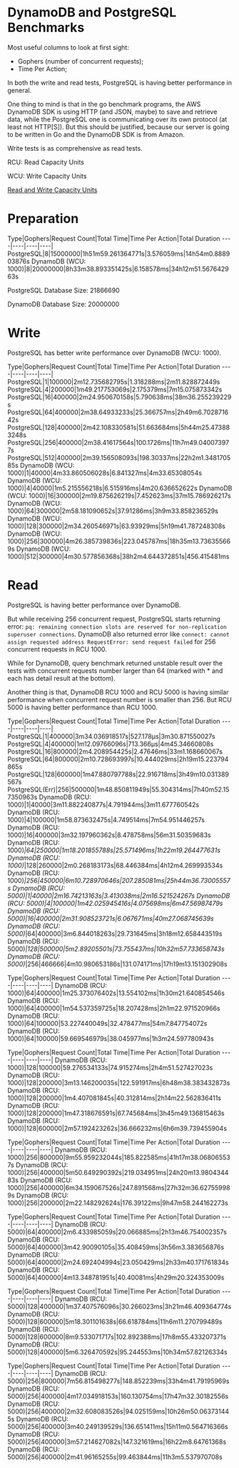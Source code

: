 # DynamoDB and PostgreSQL Benchmarks

Most useful columns to look at first sight:

* Gophers (number of concurrent requests);
* Time Per Action;

In both the write and read tests, PostgreSQL is having better performance in general.

One thing to mind is that in the go benchmark programs, the AWS DynamoDB SDK is using HTTP (and JSON, maybe) to save and retrieve data, while the PostgreSQL one is communicating over its own protocol (at least not HTTP[S]). But this should be justified, because our server is going to be written in Go and the DynamoDB SDK is from Amazon.

Write tests is as comprehensive as read tests.

RCU: Read Capacity Units

WCU: Write Capacity Units

[Read and Write Capacity Units](http://docs.aws.amazon.com/amazondynamodb/latest/developerguide/ProvisionedThroughputIntro.html)

# Preparation

Type|Gophers|Request Count|Total Time|Time Per Action|Total Duration
----|----|----|----|
PostgreSQL|8|15000000|1h51m59.261364771s|3.576059ms|14h54m0.888903876s
DynamoDB (WCU: 1000)|8|20000000|8h33m38.893351425s|6.158578ms|34h12m51.567642963s

PostgreSQL Database Size: 21866690

DynamoDB Database Size:   20000000

# Write

PostgreSQL has better write performance over DynamoDB (WCU: 1000).

Type|Gophers|Request Count|Total Time|Time Per Action|Total Duration
----|----|----|----|
PostgreSQL|1|100000|2m12.735682795s|1.318288ms|2m11.828872449s
PostgreSQL|4|200000|1m49.217753069s|2.175379ms|7m15.075873342s
PostgreSQL|16|400000|2m24.950670158s|5.790638ms|38m36.255239229s
PostgreSQL|64|400000|2m38.64933233s|25.366757ms|2h49m6.702871642s
PostgreSQL|128|400000|2m42.108330581s|51.663684ms|5h44m25.473883248s
PostgreSQL|256|400000|2m38.41617564s|100.1726ms|11h7m49.040073977s
PostgreSQL|512|400000|2m39.156508093s|198.30337ms|22h2m1.348170585s
DynamoDB (WCU: 1000)|1|40000|4m33.860506028s|6.841327ms|4m33.65308054s
DynamoDB (WCU: 1000)|4|40000|1m5.215556218s|6.515916ms|4m20.636652622s
DynamoDB (WCU: 1000)|16|300000|2m19.875626219s|7.452623ms|37m15.786926217s
DynamoDB (WCU: 1000)|64|300000|2m58.181090652s|37.91286ms|3h9m33.858236529s
DynamoDB (WCU: 1000)|128|300000|2m34.260546971s|63.93929ms|5h19m41.787248308s
DynamoDB (WCU: 1000)|256|300000|4m26.385739836s|223.045787ms|18h35m13.736355669s
DynamoDB (WCU: 1000)|512|300000|4m30.577856368s|38h2m4.644372851s|456.415481ms

# Read

PostgreSQL is having better performance over DynamoDB.

But while receiving 256 concurrent request, PostgreSQL starts returning error: `pq: remaining connection slots are reserved for non-replication superuser connections`. DynamoDB also returned error like `connect: cannot assign requested address
RequestError: send request failed` for 256 concurrent requests in RCU 1000.

While for DynamoDB, query benchmark returned unstable result over the tests with concurrent requests number larger than 64 (marked with * and each has detail result at the bottom).

Another thing is that, DynamoDB RCU 1000 and RCU 5000 is having similar performance when concurrent request number is smaller than 256. But RCU 5000 is having better performance than RCU 1000.

Type|Gophers|Request Count|Total Time|Time Per Action|Total Duration
----|----|----|----|
PostgreSQL|1|400000|3m34.036918517s|527.178µs|3m30.871550027s
PostgreSQL|4|400000|1m12.09766096s|713.366µs|4m45.34660808s
PostgreSQL|16|800000|2m4.208954425s|2.47646ms|33m1.168660067s
PostgreSQL|64|800000|2m10.728693997s|10.444029ms|2h19m15.223794865s
PostgreSQL|128|600000|1m47.880797788s|22.916718ms|3h49m10.031389567s
PostgreSQL(Err)|256|500000|1m48.850811949s|55.304314ms|7h40m52.157350963s
DynamoDB (RCU: 1000)|1|40000|3m11.882240877s|4.791944ms|3m11.677760542s
DynamoDB (RCU: 1000)|4|100000|1m58.873632475s|4.749514ms|7m54.951446257s
DynamoDB (RCU: 1000)|16|400000|3m32.197960362s|8.478758ms|56m31.50359683s
DynamoDB (RCU: 1000)*|64|250000|1m18.201855788s|25.571496ms|1h22m19.264477631s
DynamoDB (RCU: 1000)*|128|260000|2m0.268183173s|68.446384ms|4h12m4.269993534s
DynamoDB (RCU: 1000)*|256|450000|6m10.728970646s|207.285081ms|25h44m36.73005557s
DynamoDB (RCU: 5000)|1|40000|2m16.74213163s|3.413038ms|2m16.521524267s
DynamoDB (RCU: 5000)|4|100000|1m42.025945416s|4.075698ms|6m47.56987479s
DynamoDB (RCU: 5000)|16|400000|2m31.908523721s|6.067671ms|40m27.068745639s
DynamoDB (RCU: 5000)*|64|400000|3m6.844018263s|29.731645ms|3h18m12.658443519s
DynamoDB (RCU: 5000)*|128|500000|5m2.89205501s|73.755437ms|10h32m57.733658743s
DynamoDB (RCU: 5000)*|256|466666|4m10.980653186s|131.074171ms|17h19m13.151302908s

Type|Gophers|Request Count|Total Time|Time Per Action|Total Duration
----|----|----|----|
DynamoDB (RCU: 1000)|64|400000|1m25.373076402s|13.554102ms|1h30m21.640854546s
DynamoDB (RCU: 1000)|64|400000|1m54.537359725s|18.207428ms|2h1m22.971520966s
DynamoDB (RCU: 1000)|64|100000|53.227440049s|32.478477ms|54m7.847754072s
DynamoDB (RCU: 1000)|64|100000|59.669546979s|38.045977ms|1h3m24.597780943s

Type|Gophers|Request Count|Total Time|Time Per Action|Total Duration
----|----|----|----|
DynamoDB (RCU: 1000)|128|100000|59.276534133s|74.915274ms|2h4m51.527427023s
DynamoDB (RCU: 1000)|128|200000|3m13.146200035s|122.591917ms|6h48m38.383432873s
DynamoDB (RCU: 1000)|128|200000|1m4.407081845s|40.312814ms|2h14m22.562836411s
DynamoDB (RCU: 1000)|128|200000|1m47.318676591s|67.745684ms|3h45m49.136815463s
DynamoDB (RCU: 1000)|128|600000|2m57.192423262s|36.666232ms|6h6m39.739455904s

Type|Gophers|Request Count|Total Time|Time Per Action|Total Duration
----|----|----|----|
DynamoDB (RCU: 1000)|256|800000|9m55.959232044s|185.822585ms|41h17m38.068065537s
DynamoDB (RCU: 1000)|256|400000|5m50.649290392s|219.034951ms|24h20m13.980434483s
DynamoDB (RCU: 1000)|256|400000|6m34.159067526s|247.891568ms|27h32m36.627559989s
DynamoDB (RCU: 1000)|256|200000|2m22.148292624s|176.39122ms|9h47m58.244162273s

Type|Gophers|Request Count|Total Time|Time Per Action|Total Duration
----|----|----|----|
DynamoDB (RCU: 5000)|64|400000|2m6.433985059s|20.066885ms|2h13m46.754002357s
DynamoDB (RCU: 5000)|64|400000|3m42.90090105s|35.408459ms|3h56m3.383656876s
DynamoDB (RCU: 5000)|64|400000|2m24.692404994s|23.050429ms|2h33m40.171761834s
DynamoDB (RCU: 5000)|64|400000|4m13.348781951s|40.40081ms|4h29m20.324353009s

Type|Gophers|Request Count|Total Time|Time Per Action|Total Duration
----|----|----|----|
DynamoDB (RCU: 5000)|128|400000|1m37.407576096s|30.266023ms|3h21m46.409364774s
DynamoDB (RCU: 5000)|128|600000|5m18.301101638s|66.618784ms|11h6m11.270799489s
DynamoDB (RCU: 5000)|128|600000|8m9.533071717s|102.892388ms|17h8m55.433207371s
DynamoDB (RCU: 5000)|128|400000|5m6.326470592s|95.244553ms|10h34m57.82126334s

Type|Gophers|Request Count|Total Time|Time Per Action|Total Duration
----|----|----|----|
DynamoDB (RCU: 5000)|256|800000|7m56.815498277s|148.852239ms|33h4m41.79195969s
DynamoDB (RCU: 5000)|256|400000|4m17.034918153s|160.130754ms|17h47m32.30182556s
DynamoDB (RCU: 5000)|256|400000|2m32.608083526s|94.025159ms|10h26m50.063731445s
DynamoDB (RCU: 5000)|256|400000|3m40.249139529s|136.651411ms|15h11m0.564716366s
DynamoDB (RCU: 5000)|256|400000|3m57.214627082s|147.321619ms|16h22m8.64761368s
DynamoDB (RCU: 5000)|256|400000|2m41.96165255s|99.463844ms|11h3m5.537970708s
